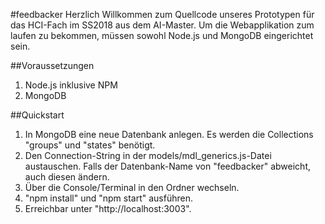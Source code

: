 #feedbacker
Herzlich Willkommen zum Quellcode unseres Prototypen für das HCI-Fach im SS2018 aus dem AI-Master. Um die Webapplikation zum laufen zu bekommen, müssen sowohl Node.js und MongoDB eingerichtet sein.

##Voraussetzungen
1. Node.js inklusive NPM
2. MongoDB

##Quickstart
1. In MongoDB eine neue Datenbank anlegen. Es werden die Collections "groups" und "states" benötigt.
2. Den Connection-String in der models/mdl_generics.js-Datei austauschen. Falls der Datenbank-Name von "feedbacker" abweicht, auch diesen ändern.
3. Über die Console/Terminal in den Ordner wechseln.
4. "npm install" und "npm start" ausführen.
5. Erreichbar unter "http://localhost:3003".